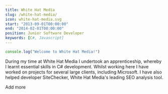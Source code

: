 ```yaml
---
title: White Hat Media
slug: /white-hat-media/
icon: white-hat-media.svg
start: "2013-09-01T00:00:00"
end: "2014-02-01T00:00:00"
position: Junior Software Developer
keywords: [C#, Javascript]
---
```

```javascript
console.log("Welcome to White Hat Media!")
```
During my time at White Hat Media I undertook an apprenticeship, whereby I learnt essential skills in C# development. Whilst working here I have worked on projects for several large clients, including Microsoft. I have also helped developer SiteChecker, White Hat Media's leading SEO analysis tool.

Add more
